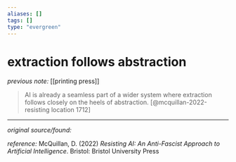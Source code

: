 ```yaml
---
aliases: []
tags: []
type: "evergreen"
---
```


# extraction follows abstraction

_previous note:_ [[printing press]]

> AI is already a seamless part of a wider system where extraction follows closely on the heels of abstraction. [@mcquillan-2022-resisting location 1712]

---

_original source/found:_ 

_reference:_ McQuillan, D. (2022) _Resisting AI: An Anti-Fascist Approach to Artificial Intelligence_. Bristol: Bristol University Press



